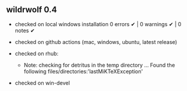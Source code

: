 ## wildrwolf 0.4

- checked on local windows installation 
0 errors ✔ | 0 warnings ✔ | 0 notes ✔

- checked on github actions (mac, windows, ubuntu, latest release)

- checked on rhub: 
  * Note:    checking for detritus in the temp directory ... Found the following files/directories:'lastMiKTeXException'

- checked on win-devel
